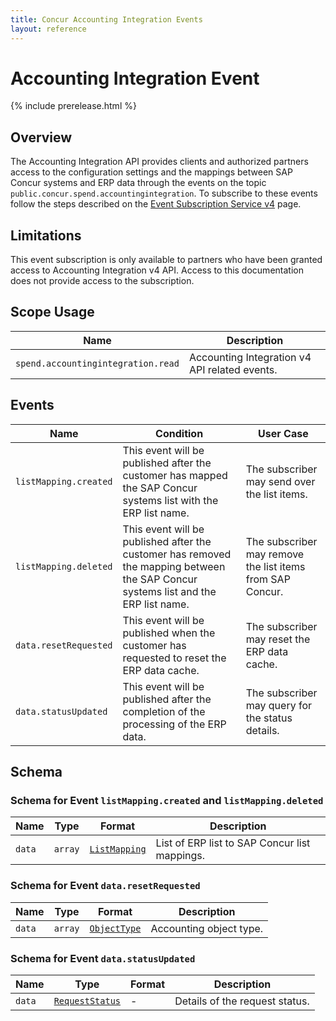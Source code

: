 ```yaml
---
title: Concur Accounting Integration Events
layout: reference
---
```

# Accounting Integration Event

{% include prerelease.html %}

## <a name="overview"></a>Overview

The Accounting Integration API provides clients and authorized partners access to the configuration settings and the mappings between SAP Concur systems and ERP data through the events on the topic `public.concur.spend.accountingintegration`. To subscribe to these events follow the steps described on the [Event Subscription Service v4](https://developer.concur.com/api-reference/ess/v4.event-subscription.html) page.

## Limitations

This event subscription is only available to partners who have been granted access to Accounting Integration v4 API. Access to this documentation does not provide access to the subscription.

## <a name="scope-usage"></a>Scope Usage

Name|Description
---|---
`spend.accountingintegration.read`|Accounting Integration v4 API related events.

## <a name="events"></a>Events

Name|Condition|User Case
---|---|---
`listMapping.created`|This event will be published after the customer has mapped the SAP Concur systems list with the ERP list name.|The subscriber may send over the list items.
`listMapping.deleted`|This event will be published after the customer has removed the mapping between the SAP Concur systems list and the ERP list name.|The subscriber may remove the list items from SAP Concur.
`data.resetRequested`|This event will be published when the customer has requested to reset the ERP data cache.|The subscriber may reset the ERP data cache.
`data.statusUpdated`|This event will be published after the completion of the processing of the ERP data.|The subscriber may query for the status details.

## <a name="schema"></a>Schema

### <a name="listMappingCreated"></a>Schema for Event `listMapping.created` and `listMapping.deleted`

Name|Type|Format|Description
---|---|---|---
`data`|`array`|[`ListMapping`](/api-reference/accounting-integration/v4.accountingintegration-schema.html#list-mapping)|List of ERP list to SAP Concur list mappings.

### <a name="resetRequested"></a>Schema for Event `data.resetRequested`

Name|Type|Format|Description
---|---|---|---
`data`|`array`|[`ObjectType`](/api-reference/accounting-integration/v4.accountingintegration-schema.html#object-type)|Accounting object type.

### <a name="statusUpdated"></a>Schema for Event `data.statusUpdated`

Name|Type|Format|Description
---|---|---|---
`data`|[`RequestStatus`](/api-reference/accounting-integration/v4.accountingintegration-schema.html#request-status)|-|Details of the request status.
